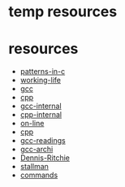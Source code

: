 temp resources
==============


# resources
+ [patterns-in-c](https://github.com/huawenyu/Design-Patterns-in-C)
+ [working-life](https://legacy.gitbook.com/book/wirelessr/working-life/details)
+ [gcc](https://gcc.gnu.org/onlinedocs/)
+ [cpp](https://gcc.gnu.org/onlinedocs/gcc-8.2.0/cpp.pdf)
+ [gcc-internal](https://gcc.gnu.org/onlinedocs/gccint/)
+ [cpp-internal](https://gcc.gnu.org/onlinedocs/cppinternals/)
+ [on-line](https://en.wikibooks.org/wiki/C_Programming/Preprocessor_directives_and_macros)
+ [cpp](https://en.wikipedia.org/wiki/C_preprocessor)
+ [gcc-readings](https://gcc.gnu.org/readings.html)
+ [gcc-archi](https://en.wikibooks.org/wiki/GNU_C_Compiler_Internals/GNU_C_Compiler_Architecture)
+ [Dennis-Ritchie](https://www.bell-labs.com/usr/dmr/www/chist.html)
+ [stallman](http://www.stallman.org/)
+ [commands](http://linuxcommand.org/)


